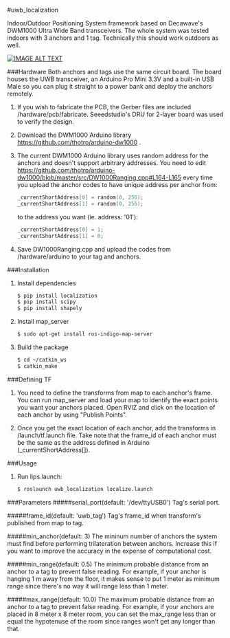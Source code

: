 #uwb_localization

Indoor/Outdoor Positioning System framework based on Decawave's DWM1000 Ultra Wide Band transceivers. 
The whole system was tested indoors with 3 anchors and 1 tag. Technically this should work outdoors as well.

[![IMAGE ALT TEXT](http://img.youtube.com/vi/BuBnmrkJ9BY/maxresdefault.jpg)](https://www.youtube.com/embed/BuBnmrkJ9BY "ROS Indoor Localization using Decawave's UWB Transceivers ")

###Hardware
Both anchors and tags use the same circuit board. The board houses the UWB transceiver, an Arduino Pro Mini 3.3V and a built-in USB 
Male so you can plug it straight to a power bank and deploy the anchors remotely.

1. If you wish to fabricate the PCB, the Gerber files are included /hardware/pcb/fabricate. 
Seeedstudio's DRU for 2-layer board was used to verify the design.

2. Download the DWM1000 Arduino library https://github.com/thotro/arduino-dw1000 .

3. The current DWM1000 Arduino library  uses random address for the anchors and doesn't support arbitrary addresses. 
You need to edit https://github.com/thotro/arduino-dw1000/blob/master/src/DW1000Ranging.cpp#L164-L165 every time you upload the 
anchor codes to have unique address per anchor from:

    ```c++
    _currentShortAddress[0] = random(0, 256);
    _currentShortAddress[1] = random(0, 256);
    ```
    to the address you want (ie. address: '01'):

    ```c++
    _currentShortAddress[0] = 1;
    _currentShortAddress[1] = 0;
    ```

4. Save DW1000Ranging.cpp and upload the codes from /hardware/arduino to your tag and anchors.

###Installation
1. Install dependencies

    ```sh
    $ pip install localization
    $ pip install scipy
    $ pip install shapely
    ```

2. Install map_server

    ```sh
    $ sudo apt-get install ros-indigo-map-server
    ```

3. Build the package

    ```sh
    $ cd ~/catkin_ws
    $ catkin_make
    ```

###Defining TF
1. You need to define the transforms from map to each anchor's frame. You can run map_server and load your map to identify 
the exact points you want your anchors placed. Open RVIZ and click on the location of each anchor by using "Publish Points".

2. Once you get the exact location of each anchor, add the transforms in /launch/tf.launch file. Take note that the frame_id of 
each anchor must be the same as the address defined in Arduino (_currentShortAddress[]).

###Usage
1. Run lips.launch:			

    ```sh
    $ roslaunch uwb_localization localize.launch
    
    ```

###Parameters
#####serial_port(default: '/dev/ttyUSB0')
Tag's serial port.

#####frame_id(default: 'uwb_tag')
Tag's frame_id when transform's published from map to tag.

#####min_anchor(default: 3)
The mininum number of anchors the system must find before performing trilateration between anchors. Increase this if you want to improve the accuracy
in the expense of computational cost.

#####min_range(default: 0.5)
The minimum probable distance from an anchor to a tag to prevent false reading. For example, if your anchor is hanging 1 m away from 
the floor, it makes sense to put 1 meter as minimum range since there's no way it will range less than 1 meter.

#####max_range(default: 10.0)
The maximum probable distance from an anchor to a tag to prevent false reading. For example, if your anchors are placed in 8 meter x 8 meter room, 
you can set the max_range less than or equal the hypotenuse of the room since ranges won't get any longer than that.

